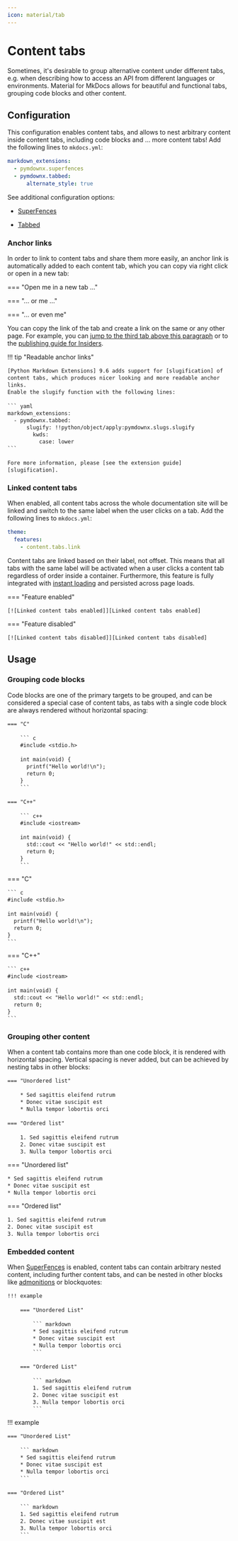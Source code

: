 ```yaml
---
icon: material/tab
---
```


# Content tabs

Sometimes, it's desirable to group alternative content under different tabs,
e.g. when describing how to access an API from different languages or
environments. Material for MkDocs allows for beautiful and functional tabs,
grouping code blocks and other content.

## Configuration

This configuration enables content tabs, and allows to nest arbitrary content
inside content tabs, including code blocks and ... more content tabs! Add the
following lines to `mkdocs.yml`:

``` yaml
markdown_extensions:
  - pymdownx.superfences
  - pymdownx.tabbed:
      alternate_style: true
```

See additional configuration options:

- [SuperFences]
- [Tabbed]

  [SuperFences]: ../setup/extensions/python-markdown-extensions.md#superfences
  [Tabbed]: ../setup/extensions/python-markdown-extensions.md#tabbed

### Anchor links

<!-- md:version 9.5.0 -->
<!-- md:flag experimental -->

In order to link to content tabs and share them more easily, an anchor link is
automatically added to each content tab, which you can copy via right click or
open in a new tab:

=== "Open me in a new tab ..."

=== "... or me ..."

=== "... or even me"

You can copy the link of the tab and create a link on the same or any other
page. For example, you can [jump to the third tab above this paragraph][tab_1]
or to the [publishing guide for Insiders][tab_2].

!!! tip "Readable anchor links"

    [Python Markdown Extensions] 9.6 adds support for [slugification] of
    content tabs, which produces nicer looking and more readable anchor links.
    Enable the slugify function with the following lines:

    ``` yaml
    markdown_extensions:
      - pymdownx.tabbed:
          slugify: !!python/object/apply:pymdownx.slugs.slugify
            kwds:
              case: lower
    ```

    Fore more information, please [see the extension guide][slugification].

  [tab_1]: #-or-even-me
  [tab_2]: ../publishing-your-site.md#insiders
  [Python Markdown Extensions]: https://facelessuser.github.io/pymdown-extensions/
  [slugification]: ../setup/extensions/python-markdown-extensions.md#+pymdownx.tabbed.slugify

### Linked content tabs

<!-- md:version 8.3.0 -->
<!-- md:feature -->

When enabled, all content tabs across the whole documentation site will be
linked and switch to the same label when the user clicks on a tab. Add the
following lines to `mkdocs.yml`:

``` yaml
theme:
  features:
    - content.tabs.link
```

Content tabs are linked based on their label, not offset. This means that all
tabs with the same label will be activated when a user clicks a content tab
regardless of order inside a container. Furthermore, this feature is fully
integrated with [instant loading] and persisted across page loads.

=== "Feature enabled"

    [![Linked content tabs enabled]][Linked content tabs enabled]

=== "Feature disabled"

    [![Linked content tabs disabled]][Linked content tabs disabled]

  [instant loading]: ../setup/setting-up-navigation.md#instant-loading
  [Linked content tabs enabled]: ../assets/screenshots/content-tabs-link.png
  [Linked content tabs disabled]: ../assets/screenshots/content-tabs.png

## Usage

### Grouping code blocks

Code blocks are one of the primary targets to be grouped, and can be considered
a special case of content tabs, as tabs with a single code block are always
rendered without horizontal spacing:

``` title="Content tabs with code blocks"
=== "C"

    ``` c
    #include <stdio.h>

    int main(void) {
      printf("Hello world!\n");
      return 0;
    }
    ```

=== "C++"

    ``` c++
    #include <iostream>

    int main(void) {
      std::cout << "Hello world!" << std::endl;
      return 0;
    }
    ```
```

<div class="result" markdown>

=== "C"

    ``` c
    #include <stdio.h>

    int main(void) {
      printf("Hello world!\n");
      return 0;
    }
    ```

=== "C++"

    ``` c++
    #include <iostream>

    int main(void) {
      std::cout << "Hello world!" << std::endl;
      return 0;
    }
    ```

</div>

### Grouping other content

When a content tab contains more than one code block, it is rendered with
horizontal spacing. Vertical spacing is never added, but can be achieved
by nesting tabs in other blocks:

``` title="Content tabs"
=== "Unordered list"

    * Sed sagittis eleifend rutrum
    * Donec vitae suscipit est
    * Nulla tempor lobortis orci

=== "Ordered list"

    1. Sed sagittis eleifend rutrum
    2. Donec vitae suscipit est
    3. Nulla tempor lobortis orci
```

<div class="result" markdown>

=== "Unordered list"

    * Sed sagittis eleifend rutrum
    * Donec vitae suscipit est
    * Nulla tempor lobortis orci

=== "Ordered list"

    1. Sed sagittis eleifend rutrum
    2. Donec vitae suscipit est
    3. Nulla tempor lobortis orci

</div>

### Embedded content

When [SuperFences] is enabled, content tabs can contain arbitrary nested
content, including further content tabs, and can be nested in other blocks like
[admonitions] or blockquotes:

``` title="Content tabs in admonition"
!!! example

    === "Unordered List"

        ``` markdown
        * Sed sagittis eleifend rutrum
        * Donec vitae suscipit est
        * Nulla tempor lobortis orci
        ```

    === "Ordered List"

        ``` markdown
        1. Sed sagittis eleifend rutrum
        2. Donec vitae suscipit est
        3. Nulla tempor lobortis orci
        ```
```

<div class="result" markdown>

!!! example

    === "Unordered List"

        ``` markdown
        * Sed sagittis eleifend rutrum
        * Donec vitae suscipit est
        * Nulla tempor lobortis orci
        ```

    === "Ordered List"

        ``` markdown
        1. Sed sagittis eleifend rutrum
        2. Donec vitae suscipit est
        3. Nulla tempor lobortis orci
        ```

</div>

  [admonitions]: admonitions.md

